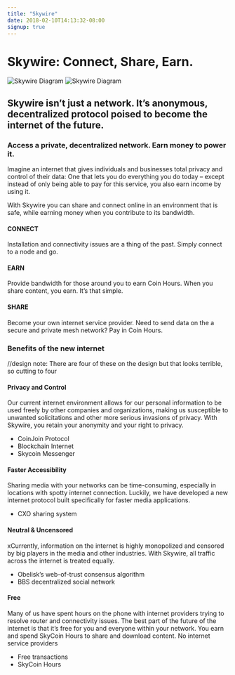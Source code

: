 ```yaml
---
title: "Skywire"
date: 2018-02-10T14:13:32-08:00
signup: true
---
```


<h1>Skywire: Connect, Share, Earn.</h1>

<img src="/images/big-skywire-diagram.jpg" alt="Skywire Diagram">
<img src="/images/little-skywire-diagram.jpg" alt="Skywire Diagram">

<h2>Skywire isn’t just a network. It’s anonymous, decentralized protocol poised to become the internet of the future. </h2>

<h3>Access a private, decentralized network. Earn money to power it.</h3>
<p>Imagine an internet that gives individuals and businesses total privacy and control of their data: One that lets you do everything you do today – except instead of only being able to pay for this service, you also earn income by using it. </p>

<p>With Skywire you can share and connect online in an environment that is safe, while earning money when you contribute to its bandwidth. </p>

<h4>CONNECT</h4>
<p>Installation and connectivity issues are a thing of the past. Simply connect to a node and go.</p>

<h4>EARN </h4>
<p>Provide bandwidth for those around you to earn Coin Hours. When you share content, you earn. It’s that simple.</p>

<h4>SHARE </h4>
<p>Become your own internet service provider. Need to send data on the a secure and private mesh network? Pay in Coin Hours. </p>


<h3>Benefits of the new internet</h3>

//design note: There are four of these on the design but that looks terrible, so cutting to four

<h4>Privacy and Control</h4>
<p>Our current internet environment allows for our personal information to be used freely by other companies and organizations, making us susceptible to unwanted solicitations and other more serious invasions of privacy. With Skywire, you retain your anonymity and your right to privacy.</p>

<ul>
<li>CoinJoin Protocol</li>
<li>Blockchain Internet</li>
<li>Skycoin Messenger</li>
</ul>

<h4>Faster Accessibility</h4>
<p>Sharing media with your networks can be time-consuming, especially in locations with spotty internet connection. Luckily, we have developed a new internet protocol built specifically for faster media applications.</p>

<ul>
	<li>CXO sharing system</li>
</ul>


<h4>Neutral & Uncensored </h4>
<p>xCurrently, information on the internet is highly monopolized and censored by big players in the media and other industries. With Skywire, all traffic across the internet is treated equally.</p>

<ul>
	<li>Obelisk’s web-of-trust consensus algorithm</li>
	<li>BBS decentralized social network</li>
</ul>

<h4>Free </h4>
<p>Many of us have spent hours on the phone with internet providers trying to resolve router and connectivity issues. The best part of the future of the internet is that it’s free for you and everyone within your network. You earn and spend SkyCoin Hours to share and download content.
No internet service providers</p>

<ul>
	<li>Free transactions</li>
	<li>SkyCoin Hours</li>
</ul>